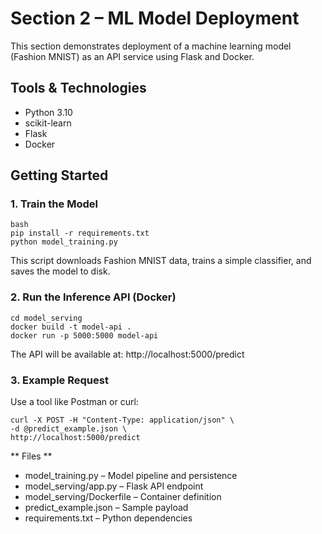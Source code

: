 # Section 2 – ML Model Deployment #

This section demonstrates deployment of a machine learning model (Fashion MNIST) as an API service using Flask and Docker.

## Tools & Technologies ##

- Python 3.10
- scikit-learn
- Flask
- Docker

## Getting Started ## 

### 1. Train the Model ###

```
bash
pip install -r requirements.txt
python model_training.py
```

This script downloads Fashion MNIST data, trains a simple classifier, and saves the model to disk.

### 2. Run the Inference API (Docker) ###

```
cd model_serving
docker build -t model-api .
docker run -p 5000:5000 model-api
```

The API will be available at:
http://localhost:5000/predict

### 3. Example Request ###

Use a tool like Postman or curl:

```
curl -X POST -H "Content-Type: application/json" \
-d @predict_example.json \
http://localhost:5000/predict
```

** Files **

* model_training.py – Model pipeline and persistence
* model_serving/app.py – Flask API endpoint
* model_serving/Dockerfile – Container definition
* predict_example.json – Sample payload
* requirements.txt – Python dependencies